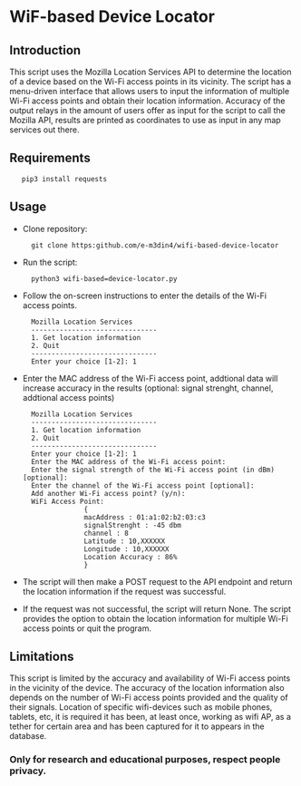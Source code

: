 # WiF-based Device Locator

##  Introduction

This script uses the Mozilla Location Services API to determine the location of a device based on the Wi-Fi access points in its vicinity. The script has a menu-driven interface that allows users to input the information of multiple Wi-Fi access points and obtain their location information. Accuracy of the output relays in the amount of users offer as input for the script to call the Mozilla API, results are printed as coordinates to use as input in any map services out there. 

## Requirements

	   pip3 install requests

## Usage

- Clone repository: 

		git clone https:github.com/e-m3din4/wifi-based-device-locator


- Run the script:

		python3 wifi-based=device-locator.py

- Follow the on-screen instructions to enter the details of the Wi-Fi access points.

		Mozilla Location Services
		-------------------------------
		1. Get location information
		2. Quit
		-------------------------------
		Enter your choice [1-2]: 1
	
- Enter the MAC address of the Wi-Fi access point, addtional data will increase accuracy in the results (optional: signal strenght, channel, addtional access points) 

		Mozilla Location Services
		-------------------------------
		1. Get location information
		2. Quit
		-------------------------------
		Enter your choice [1-2]: 1
		Enter the MAC address of the Wi-Fi access point: 
		Enter the signal strength of the Wi-Fi access point (in dBm) [optional]: 
		Enter the channel of the Wi-Fi access point [optional]: 
		Add another Wi-Fi access point? (y/n):
		WiFi Access Point:
			         {
			         macAddress : 01:a1:02:b2:03:c3
			         signalStrenght : -45 dbm
			         channel : 8
			         Latitude : 10,XXXXXX
			         Longitude : 10,XXXXXX
			         Location Accuracy : 86%
			         }
	
- The script will then make a POST request to the API endpoint and return the location information if the request was successful.


- If the request was not successful, the script will return None. The script provides the option to obtain the location information for multiple Wi-Fi access points or quit the program.

## Limitations

This script is limited by the accuracy and availability of Wi-Fi access points in the vicinity of the device. The accuracy of the location information also depends on the number of Wi-Fi access points provided and the quality of their signals. Location of specific wifi-devices such as mobile phones, tablets, etc, it is required it has been, at least once, working as wifi AP, as a tether for certain area and has been captured for it to appears in the database. 

### Only for research and educational purposes, respect people privacy.
